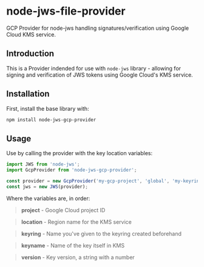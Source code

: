 # node-jws-file-provider
GCP Provider for node-jws handling signatures/verification using Google Cloud KMS service.

## Introduction
This is a Provider indended for use with `node-jws` library - allowing for signing and verification of JWS tokens using Google Cloud's KMS service.

## Installation
First, install the base library with:

```bash
npm install node-jws-gcp-provider
```

## Usage
Use by calling the provider with the key location variables:

```typescript
import JWS from 'node-jws';
import GcpProvider from 'node-jws-gcp-provider';

const provider = new GcpProvider('my-gcp-project', 'global', 'my-keyring', 'my-key', '1');
const jws = new JWS(provider);
```

Where the variables are, in order:

> **project** - Google Cloud project ID

> **location** - Region name for the KMS service

> **keyring** - Name you've given to the keyring created beforehand

> **keyname** - Name of the key itself in KMS

> **version** - Key version, a string with a number
